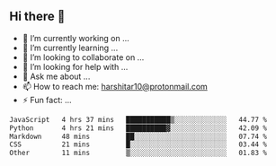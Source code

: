 ## Hi there 👋

- 🔭 I’m currently working on ...
- 🌱 I’m currently learning ...
- 👯 I’m looking to collaborate on ...
- 🤔 I’m looking for help with ...
- 💬 Ask me about ...
- 📫 How to reach me: harshitar10@protonmail.com
- ⚡ Fun fact: ...
  
<!--START_SECTION:waka-->

```txt
JavaScript   4 hrs 37 mins   ███████████▒░░░░░░░░░░░░░   44.77 %
Python       4 hrs 21 mins   ██████████▓░░░░░░░░░░░░░░   42.09 %
Markdown     48 mins         ██░░░░░░░░░░░░░░░░░░░░░░░   07.74 %
CSS          21 mins         █░░░░░░░░░░░░░░░░░░░░░░░░   03.44 %
Other        11 mins         ▒░░░░░░░░░░░░░░░░░░░░░░░░   01.83 %
```

<!--END_SECTION:waka-->

<!--
**hharshitarora/hharshitarora** is a ✨ _special_ ✨ repository because its `README.md` (this file) appears on your GitHub profile.

Here are some ideas to get you started:

- 🔭 I’m currently working on ...
- 🌱 I’m currently learning ...
- 👯 I’m looking to collaborate on ...
- 🤔 I’m looking for help with ...
- 💬 Ask me about ...
- 📫 How to reach me: ...
- 😄 Pronouns: ...
- ⚡ Fun fact: ...
-->

